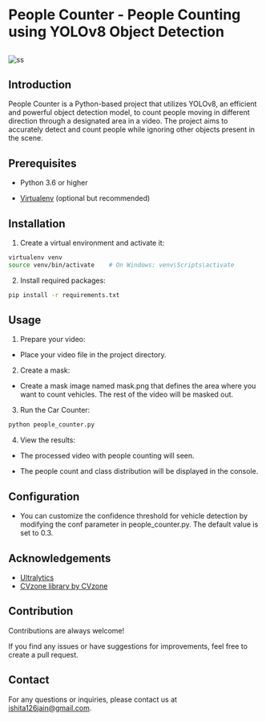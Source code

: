 
# People Counter - People Counting using YOLOv8 Object Detection




## 


![ss](https://github.com/ishita126jain/People-Counter/assets/91709949/81d86a90-5fd0-404b-9e5a-6764a7288b8f)


## Introduction

People Counter is a Python-based project that utilizes YOLOv8, an efficient and powerful object detection model, to count people moving in different direction through a designated area in a video. The project aims to accurately detect and count people while ignoring other objects present in the scene. 
## Prerequisites

- Python 3.6 or higher

- [Virtualenv](https://virtualenv.pypa.io/en/latest/) (optional but recommended)

## Installation

1. Create a virtual environment and activate it:

```bash
virtualenv venv
source venv/bin/activate    # On Windows: venv\Scripts\activate
```
2. Install required packages:
```bash
pip install -r requirements.txt
```
    
## Usage

1. Prepare your video:

- Place your video file in the project directory.

2. Create a mask:

- Create a mask image named mask.png that defines the area where you want to count vehicles. The rest of the video will be masked out.

3. Run the Car Counter:
```bash
python people_counter.py 
``` 

4. View the results:

- The processed video with people counting will seen.

- The people count and class distribution will be displayed in the console.


## Configuration
- You can customize the confidence threshold for vehicle detection by modifying the conf parameter in people_counter.py. The default value is set to 0.3.
## Acknowledgements

 - [Ultralytics](https://github.com/ultralytics/ultralytics)
 - [CVzone library by CVzone](https://github.com/cvzone/cvzone)
 


## Contribution

Contributions are always welcome!

If you find any issues or have suggestions for improvements, feel free to create a pull request.


## Contact
For any questions or inquiries, please contact us at [ishita126jain@gmail.com](ishita126jain@gmail.com).
